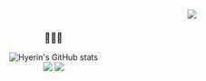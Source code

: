 <h3 align="right"><a href="https://github.com/choihyerln"><img src="https://hits.seeyoufarm.com/api/count/incr/badge.svg?url=https%3A%2F%2Fgithub.com%2Fseondal&count_bg=%23000000&title_bg=%23000000&icon=github.svg&icon_color=%23E7E7E9&title=GitHub&edge_flat=false)"/></a>



<h3 align="center">👩🏻‍💻</h3>
<div align="center">


![Hyerin's GitHub stats](https://github-readme-stats.vercel.app/api?username=choihyerln&theme=graywhite&show_icons=true)
<br>
<a href="https://velog.io/@cwg5656"><img src="https://img.shields.io/badge/Velog-11B48A?style=flat-square&logo=Vimeo&logoColor=white&link=https://velog.io/@cwg5656"/></a>
<a href="mailto:choi.hyehyehihi@gmail.com"><img src="https://img.shields.io/badge/Gmail-d14836?style=flat-square&logo=Gmail&logoColor=white&link=kimhyein7110@gmail.com"/></a>
</p>




